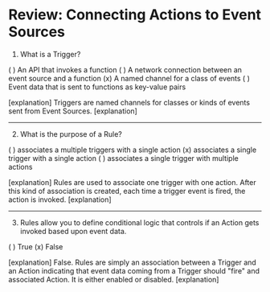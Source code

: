 <!--
#
# Licensed to the Apache Software Foundation (ASF) under one or more
# contributor license agreements.  See the NOTICE file distributed with
# this work for additional information regarding copyright ownership.
# The ASF licenses this file to You under the Apache License, Version 2.0
# (the "License"); you may not use this file except in compliance with
# the License.  You may obtain a copy of the License at
#
#     http://www.apache.org/licenses/LICENSE-2.0
#
# Unless required by applicable law or agreed to in writing, software
# distributed under the License is distributed on an "AS IS" BASIS,
# WITHOUT WARRANTIES OR CONDITIONS OF ANY KIND, either express or implied.
# See the License for the specific language governing permissions and
# limitations under the License.
#
-->

# Review: Connecting Actions to Event Sources

1. What is a Trigger?

( ) An API that invokes a function
( ) A network connection between an event source and a function
(x) A named channel for a class of events
( ) Event data that is sent to functions as key-value pairs

[explanation]
Triggers are named channels for classes or kinds of events sent from Event Sources.
[explanation]

---

2. What is the purpose of a Rule?

( ) associates a multiple triggers with a single action
(x) associates a single trigger with a single action
( ) associates a single trigger with multiple actions

[explanation]
Rules are used to associate one trigger with one action. After this kind of association is created, each time a trigger event is fired, the action is invoked.
[explanation]

---

3. Rules allow you to define conditional logic that controls if an Action gets invoked based upon event data.

( ) True
(x) False


[explanation]
False. Rules are simply an association between a Trigger and an Action indicating that event data coming from a Trigger should "fire" and associated Action.  It is either enabled or disabled.
[explanation]
